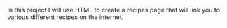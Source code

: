 In this project I will use HTML to create a recipes page that will link you to various different recipes on the internet.
